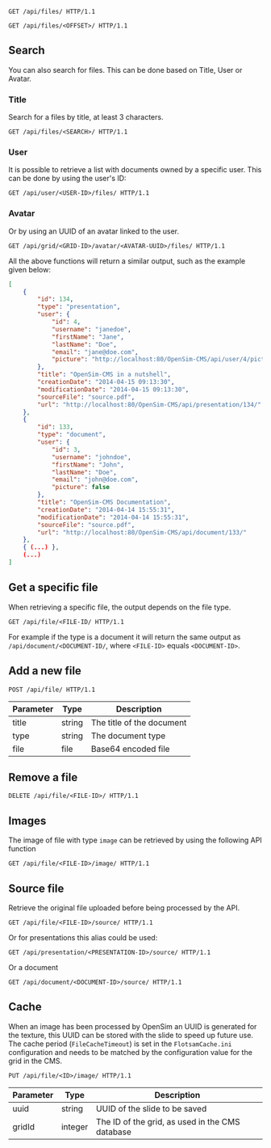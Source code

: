 ```http
GET /api/files/ HTTP/1.1
```

```http
GET /api/files/<OFFSET>/ HTTP/1.1
```
## Search

You can also search for files. This can be done based on Title, User or Avatar.

### Title

Search for a files by title, at least 3 characters.
```http
GET /api/files/<SEARCH>/ HTTP/1.1
```

### User
It is possible to retrieve a list with documents owned by a specific user. This can be done by
using the user's ID:

```http
GET /api/user/<USER-ID>/files/ HTTP/1.1
```

### Avatar
Or by using an UUID of an avatar linked to the user.

```http
GET /api/grid/<GRID-ID>/avatar/<AVATAR-UUID>/files/ HTTP/1.1
```

All the above functions will return a similar output, such as the example given below:

```json
[
    {
        "id": 134,
        "type": "presentation",
        "user": {
            "id": 4,
            "username": "janedoe",
            "firstName": "Jane",
            "lastName": "Doe",
            "email": "jane@doe.com",
            "picture": "http://localhost:80/OpenSim-CMS/api/user/4/picture/"
        },
        "title": "OpenSim-CMS in a nutshell",
        "creationDate": "2014-04-15 09:13:30",
        "modificationDate": "2014-04-15 09:13:30",
        "sourceFile": "source.pdf",
        "url": "http://localhost:80/OpenSim-CMS/api/presentation/134/"
    },
    {
        "id": 133,
        "type": "document",
        "user": {
            "id": 3,
            "username": "johndoe",
            "firstName": "John",
            "lastName": "Doe",
            "email": "john@doe.com",
            "picture": false
        },
        "title": "OpenSim-CMS Documentation",
        "creationDate": "2014-04-14 15:55:31",
        "modificationDate": "2014-04-14 15:55:31",
        "sourceFile": "source.pdf",
        "url": "http://localhost:80/OpenSim-CMS/api/document/133/"
    },
    { (...) },
    (...)
]
```

## Get a specific file
When retrieving a specific file, the output depends on the file type.

```http
GET /api/file/<FILE-ID/ HTTP/1.1
```

For example if the type is a document it will return the same output as `/api/document/<DOCUMENT-ID/`, where `<FILE-ID>` equals `<DOCUMENT-ID>`.


## Add a new file

```http
POST /api/file/ HTTP/1.1
```
| Parameter         | Type      | Description                                                 |
|-------------------|-----------|-------------------------------------------------------------|
| title             | string    | The title of the document                                   |
| type              | string    | The document type                                           |
| file              | file      | Base64 encoded file                                         |

## Remove a file

```http
DELETE /api/file/<FILE-ID>/ HTTP/1.1
```

## Images
The image of file with type `image` can be retrieved by using the following API function

```http
GET /api/file/<FILE-ID>/image/ HTTP/1.1
```

## Source file
Retrieve the original file uploaded before being processed by the API.

```http
GET /api/file/<FILE-ID>/source/ HTTP/1.1
```

Or for presentations this alias could be used:

```http
GET /api/presentation/<PRESENTATION-ID>/source/ HTTP/1.1
```

Or a document

```http
GET /api/document/<DOCUMENT-ID>/source/ HTTP/1.1
```

## Cache
When an image has been processed by OpenSim an UUID is generated for the texture, this UUID can be stored with
the slide to speed up future use. The cache period (`FileCacheTimeout`) is set in the `FlotsamCache.ini`  configuration and needs to be
matched by the configuration value for the grid in the CMS.

```http
PUT /api/file/<ID>/image/ HTTP/1.1
```

| Parameter         | Type      | Description                                     |
|-------------------|-----------|-------------------------------------------------|
| uuid              | string    | UUID of the slide to be saved                   |
| gridId            | integer   | The ID of the grid, as used in the CMS database |